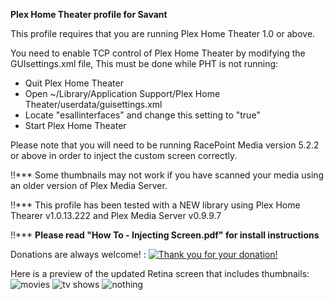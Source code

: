 **Plex Home Theater profile for Savant**

This profile requires that you are running Plex Home Theater 1.0 or above.

You need to enable TCP control of Plex Home Theater by modifying the GUIsettings.xml file, This must be done while PHT is not running:

 - Quit Plex Home Theater 
 - Open ~/Library/Application Support/Plex Home Theater/userdata/guisettings.xml
 - Locate "esallinterfaces" and change this setting to "true"
 - Start Plex Home Theater


Please note that you will need to be running RacePoint Media version 5.2.2 or above in order to inject the custom screen correctly.

!!*** Some thumbnails may not work if you have scanned your media using an older version of Plex Media Server.

!!*** This profile has been tested with a NEW library using Plex Home Thearer v1.0.13.222 and Plex Media Server v0.9.9.7


!!*** **Please read "How To - Injecting Screen.pdf" for install instructions**

Donations are always welcome! : [![Thank you for your donation!](https://www.paypalobjects.com/en_US/i/btn/btn_donate_LG.gif)](http://goo.gl/U4g9Ra)



Here is a preview of the updated Retina screen that includes thumbnails:
![movies](https://copy.com/fWsLoII7mHoOh436)
![tv shows](https://copy.com/4k9Jq1QCPIhgckB3)
![nothing](https://copy.com/mzk96MzcKtEJLtIQ)
